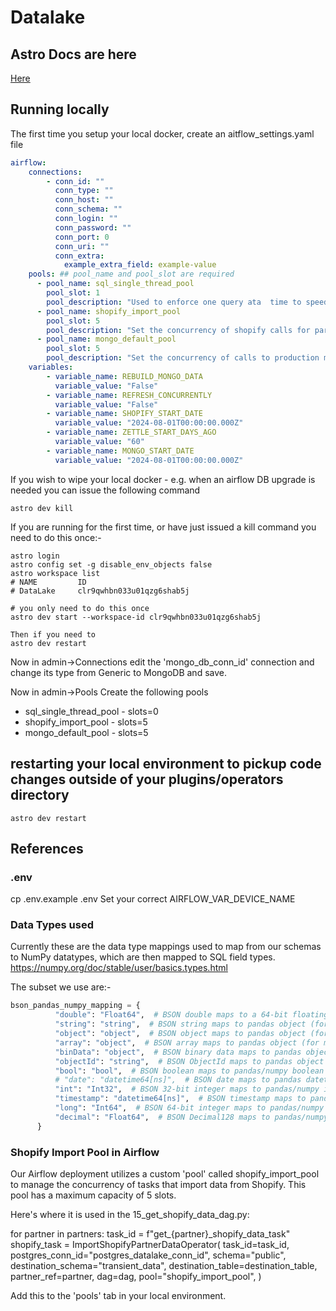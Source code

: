 # Datalake

## Astro Docs are here

[Here](Astro.md)

## Running locally

The first time you setup your local docker,
create an aitflow_settings.yaml file

```yaml
airflow:
    connections:
        - conn_id: ""
          conn_type: ""
          conn_host: ""
          conn_schema: ""
          conn_login: ""
          conn_password: ""
          conn_port: 0
          conn_uri: ""
          conn_extra:
            example_extra_field: example-value
    pools: ## pool_name and pool_slot are required
      - pool_name: sql_single_thread_pool
        pool_slot: 1
        pool_description: "Used to enforce one query ata  time to speed up heavy queries"
      - pool_name: shopify_import_pool
        pool_slot: 5
        pool_description: "Set the concurrency of shopify calls for partner data processing"
      - pool_name: mongo_default_pool
        pool_slot: 5
        pool_description: "Set the concurrency of calls to production mongoDB"
    variables:
        - variable_name: REBUILD_MONGO_DATA
          variable_value: "False"
        - variable_name: REFRESH_CONCURRENTLY
          variable_value: "False"
        - variable_name: SHOPIFY_START_DATE
          variable_value: "2024-08-01T00:00:00.000Z"
        - variable_name: ZETTLE_START_DAYS_AGO
          variable_value: "60"
        - variable_name: MONGO_START_DATE
          variable_value: "2024-08-01T00:00:00.000Z"
```

If you wish to wipe your local docker - e.g. when an airflow DB upgrade is needed you can issue the following command

```shell
astro dev kill
```

If you are running for the first time, or have just issued a kill command you need to do this once:-

```shell
astro login
astro config set -g disable_env_objects false
astro workspace list
# NAME         ID
# DataLake     clr9qwhbn033u01qzg6shab5j

# you only need to do this once
astro dev start --workspace-id clr9qwhbn033u01qzg6shab5j

Then if you need to
astro dev restart

```

Now in admin->Connections edit the 'mongo_db_conn_id' connection and change its type from Generic to MongoDB and save.

Now in admin->Pools Create the following pools

* sql_single_thread_pool - slots=0
* shopify_import_pool - slots=5
* mongo_default_pool - slots=5

## restarting your local environment to pickup code changes outside of your plugins/operators directory

``` shell
astro dev restart
```

## References

### .env

cp .env.example .env
Set your correct AIRFLOW_VAR_DEVICE_NAME

### Data Types used

Currently these are the data type mappings used to map from our schemas to NumPy datatypes, which are then mapped to SQL field types. <https://numpy.org/doc/stable/user/basics.types.html>

The subset we use are:-

``` python
bson_pandas_numpy_mapping = {
          "double": "Float64",  # BSON double maps to a 64-bit floating point
          "string": "string",  # BSON string maps to pandas object (for string data)
          "object": "object",  # BSON object maps to pandas object (for mixed types)
          "array": "object",  # BSON array maps to pandas object (for mixed types)
          "binData": "object",  # BSON binary data maps to pandas object (for arbitrary binary data)
          "objectId": "string",  # BSON ObjectId maps to pandas object (for unique object identifiers)
          "bool": "bool",  # BSON boolean maps to pandas/numpy boolean
          # "date": "datetime64[ns]",  # BSON date maps to pandas datetime64[ns]
          "int": "Int32",  # BSON 32-bit integer maps to pandas/numpy int32
          "timestamp": "datetime64[ns]",  # BSON timestamp maps to pandas datetime64[ns] (with note on precision)
          "long": "Int64",  # BSON 64-bit integer maps to pandas/numpy int64
          "decimal": "Float64",  # BSON Decimal128 maps to pandas/numpy float64 (considerations for precision apply)
      }
```

### Shopify Import Pool in Airflow

Our Airflow deployment utilizes a custom 'pool' called shopify_import_pool to manage the concurrency of tasks that import data from Shopify. This pool has a maximum capacity of 5 slots.

Here's where it is used in the 15_get_shopify_data_dag.py:

for partner in partners:
    task_id = f"get_{partner}_shopify_data_task"
    shopify_task = ImportShopifyPartnerDataOperator(
        task_id=task_id,
        postgres_conn_id="postgres_datalake_conn_id",
        schema="public",
        destination_schema="transient_data",
        destination_table=destination_table,
        partner_ref=partner,
        dag=dag,
        pool="shopify_import_pool",
    )

Add this to the 'pools' tab in your local environment.
